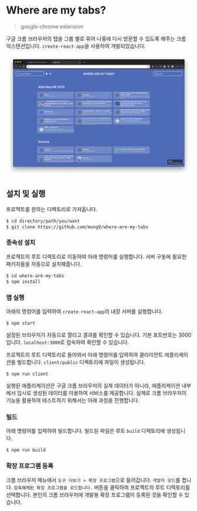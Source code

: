 # Where are my tabs?
> google-chrome extension

구글 크롬 브라우저의 탭을 그룹 별로 묶어 나중에 다시 방문할 수 있도록 해주는 크롬 익스텐션입니다. `create-react-app`을 사용하여 개발되었습니다.

<!-- 실행 화면 캡쳐 -->
![](images/where-are-my-tabs.png) 


## 설치 및 실행

프로젝트를 원하는 디렉토리로 가져옵니다.

```shell
$ cd directory/path/you/want
$ git clone https://github.com/mung9/where-are-my-tabs
```

### 종속성 설치
프로젝트의 루트 디렉토리로 이동하여 아래 명령어를 실행합니다. 
서버 구동에 필요한 패키지들을 자동으로 설치해줍니다.
```shell
$ cd where-are-my-tabs
$ npm install
```

### 앱 실행
아래의 명령어를 입력하여 `create-react-app`의 내장 서버를 실행합니다.
```shell
$ npm start
```

설정된 브라우저가 자동으로 열리고 결과를 확인할 수 있습니다.
기본 포트번호는 3000입니다. `localhost:3000`로 접속하여 확인할 수 있습니다.

프로젝트의 루트 디렉토리로 돌아와서 아래 명령어를 입력하여 클라이언트 애플리케이션을 빌드합니다. `client/public` 디렉토리에 파일이 생성됩니다.
```shell
$ npm run client
```

실행된 애플리케이션은 구글 크롬 브라우저의 실제 데이터가 아니라, 애플리케이션 내부에서 임시로 생성된 데이터를 이용하여 서비스를 제공합니다.
실제로 크롬 브라우저의 기능을 활용하여 테스트하기 위해서는 아래 과정을 진행합니다.

### 빌드
아래 명령어를 입력하여 빌드합니다. 빌드된 파일은 루트 `build` 디렉토리에 생성됩니다.
```
$ npm run build
```

### 확장 프로그램 등록
크롬 브라우저 메뉴에서 `도구 더보기 > 확장 프로그램`으로 들어갑니다.
`개발자 모드`를 켭니다.
`압축해제된 확장 프로그램을 로드합니다.` 버튼을 클릭하여 프로젝트의 루트 디렉토리를 선택합니다.
본인의 크롬 브라우저에 개발용 확장 프로그램이 등록된 것을 확인할 수 있습니다.
